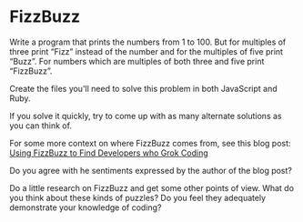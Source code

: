 # FizzBuzz

Write a program that prints the numbers from 1 to 100. But for multiples of three print “Fizz” instead of the number and for the multiples of five print “Buzz”. For numbers which are multiples of both three and five print “FizzBuzz”.

Create the files you'll need to solve this problem in both JavaScript and Ruby.

If you solve it quickly, try to come up with as many alternate solutions as you can think of.

For some more context on where FizzBuzz comes from, see this blog post: [Using FizzBuzz to Find Developers who Grok Coding](https://imranontech.com/2007/01/24/using-fizzbuzz-to-find-developers-who-grok-coding/)

Do you agree with he sentiments expressed by the author of the blog post?

Do a little research on FizzBuzz and get some other points of view. What do you think about these kinds of puzzles? Do you feel they adequately demonstrate your knowledge of coding?
